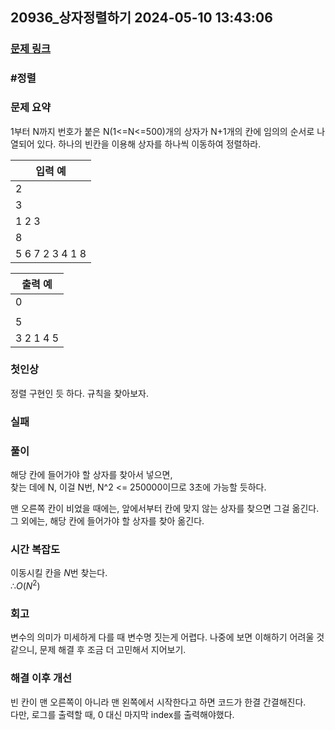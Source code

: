## 20936_상자정렬하기 2024-05-10 13:43:06
### [문제 링크]()

### #정렬

### 문제 요약
1부터 N까지 번호가 붙은 N(1<=N<=500)개의 상자가 N+1개의 칸에 임의의 순서로 나열되어 있다. 하나의 빈칸을 이용해 상자를 하나씩 이동하여 정렬하라.
    
| 입력 예 |
| --- |  
|2|  
|3|  
|1 2 3|  
|8|  
|5 6 7 2 3 4 1 8|  

| 출력 예 |
| --- |
| 0 |  
|   |  
| 5 |  
|3 2 1 4 5|  

### 첫인상
정렬 구현인 듯 하다. 규칙을 찾아보자.

### 실패

### 풀이   

해당 칸에 들어가야 할 상자를 찾아서 넣으면,  
찾는 데에 N, 이걸 N번, N^2 <= 250000이므로 3초에 가능할 듯하다.

맨 오른쪽 칸이 비었을 때에는, 앞에서부터 칸에 맞지 않는 상자를 찾으면 그걸 옮긴다. 그 외에는, 해당 칸에 들어가야 할 상자를 찾아 옮긴다.

### 시간 복잡도
이동시킬 칸을 $N$번 찾는다.  
$∴ O(N^2)$

### 회고
변수의 의미가 미세하게 다를 때 변수명 짓는게 어렵다. 나중에 보면 이해하기 어려울 것 같으니, 문제 해결 후 조금 더 고민해서 지어보기.

### 해결 이후 개선
빈 칸이 맨 오른쪽이 아니라 맨 왼쪽에서 시작한다고 하면 코드가 한결 간결해진다.  
다만, 로그를 출력할 때, 0 대신 마지막 index를 출력해야했다.  